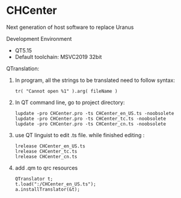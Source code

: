 # CHCenter
Next generation of host software to replace Uranus



Development Environment

* QT5.15
* Default toolchain: MSVC2019 32bit



QTranslation:

1. In program, all the strings to be translated need to follow syntax:

   ```
   tr( "Cannot open %1" ).arg( fileName )
   ```

   

2. In QT command line, go to project directory: 

   ```
   lupdate -pro CHCenter.pro -ts CHCenter_en_US.ts -noobsolete
   lupdate -pro CHCenter.pro -ts CHCenter_tc.ts -noobsolete
   lupdate -pro CHCenter.pro -ts CHCenter_cn.ts -noobsolete
   ```

3. use QT linguist to edit .ts file. while finished editing :
   ```
   lrelease CHCenter_en_US.ts
   lrelease CHCenter_tc.ts
   lrelease CHCenter_cn.ts
   ```
   
4. add .qm to qrc resources
   
   ```
   QTranslator t;
   t.load(":/CHCenter_en_US.ts");
   a.installTranslator(&t);
   ```



